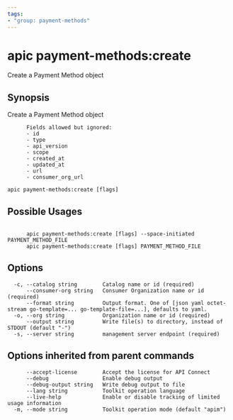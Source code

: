 ```yaml
---
tags:
- "group: payment-methods"
---
```

# apic payment-methods:create

Create a Payment Method object

## Synopsis

Create a Payment Method object
          
          Fields allowed but ignored:
          - id
          - type
          - api_version
          - scope
          - created_at
          - updated_at
          - url
          - consumer_org_url

```
apic payment-methods:create [flags]
```

## Possible Usages

```

      apic payment-methods:create [flags] --space-initiated PAYMENT_METHOD_FILE
      apic payment-methods:create [flags] PAYMENT_METHOD_FILE

```

## Options

```
  -c, --catalog string        Catalog name or id (required)
      --consumer-org string   Consumer Organization name or id (required)
      --format string         Output format. One of [json yaml octet-stream go-template=... go-template-file=...], defaults to yaml.
  -o, --org string            Organization name or id (required)
      --output string         Write file(s) to directory, instead of STDOUT (default "-")
  -s, --server string         management server endpoint (required)
```

## Options inherited from parent commands

```
      --accept-license        Accept the license for API Connect
      --debug                 Enable debug output
      --debug-output string   Write debug output to file
      --lang string           Toolkit operation language
      --live-help             Enable or disable tracking of limited usage information
  -m, --mode string           Toolkit operation mode (default "apim")
```
